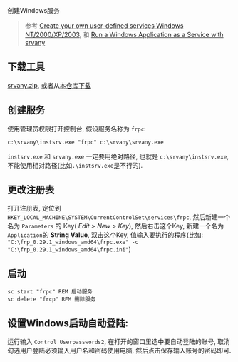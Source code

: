 
创建Windows服务

> 参考 [Create your own user-defined services Windows NT/2000/XP/2003](http://www.tacktech.com/display.cfm?ttid=197), 和 [Run a Windows Application as a Service with srvany](https://www.iceflatline.com/2015/12/run-a-windows-application-as-a-service-with-srvany/)

## 下载工具

[srvany.zip](http://www.tacktech.com/display.cfm?ttid=197), 或者从[本仓库下载](../files/srvany.zip)

## 创建服务

使用管理员权限打开控制台, 假设服务名称为 `frpc`: 

```dos
c:\srvany\instsrv.exe "frpc" c:\srvany\srvany.exe
```

`instsrv.exe` 和 `srvany.exe` 一定要用绝对路径, 也就是 `c:\srvany\instsrv.exe`, 不能使用相对路径(比如`.\instsrv.exe`是不行的).

## 更改注册表

打开注册表, 定位到 `HKEY_LOCAL_MACHINE\SYSTEM\CurrentControlSet\services\frpc`, 然后新建一个名为 `Parameters` 的 Key( _Edit > New > Key_), 然后右击这个Key, 新建一个名为`Application`的 __String Value__, 双击这个Key, 值输入要执行的程序(比如: `"C:\frp_0.29.1_windows_amd64\frpc.exe" -c "C:\frp_0.29.1_windows_amd64\frpc.ini"`)

## 启动

```batch
sc start "frpc" REM 启动服务
sc delete "frcp" REM 删除服务
```

## 设置Windows启动自动登陆:

运行输入 `Control Userpasswords2`, 在打开的窗口里选中要自动登陆的账号, 取消勾选用户登陆必须输入用户名和密码使用电脑, 然后点击保存输入账号的密码即可.